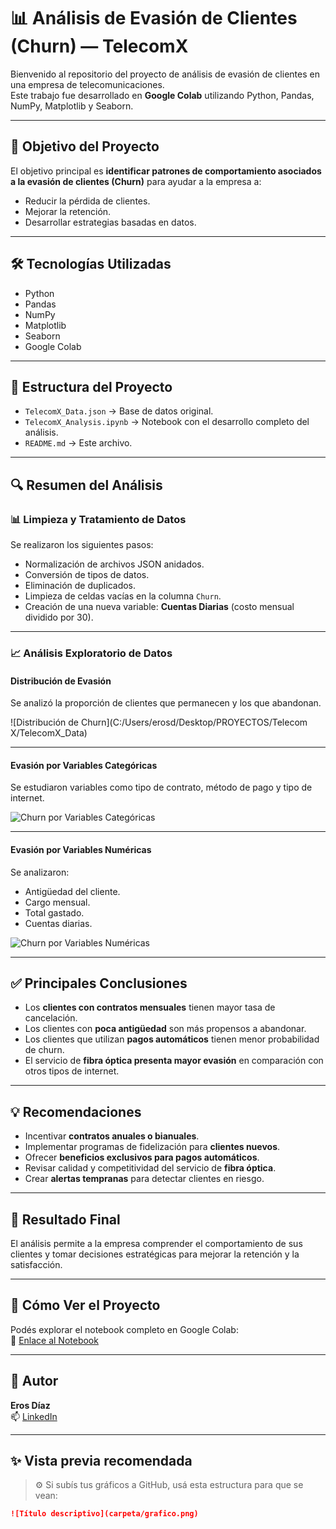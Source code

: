 # 📊 Análisis de Evasión de Clientes (Churn) — TelecomX

Bienvenido al repositorio del proyecto de análisis de evasión de clientes en una empresa de telecomunicaciones.  
Este trabajo fue desarrollado en **Google Colab** utilizando Python, Pandas, NumPy, Matplotlib y Seaborn.

---

## 📌 Objetivo del Proyecto
El objetivo principal es **identificar patrones de comportamiento asociados a la evasión de clientes (Churn)** para ayudar a la empresa a:
- Reducir la pérdida de clientes.
- Mejorar la retención.
- Desarrollar estrategias basadas en datos.

---

## 🛠️ Tecnologías Utilizadas
- Python
- Pandas
- NumPy
- Matplotlib
- Seaborn
- Google Colab

---

## 📂 Estructura del Proyecto
- `TelecomX_Data.json` → Base de datos original.
- `TelecomX_Analysis.ipynb` → Notebook con el desarrollo completo del análisis.
- `README.md` → Este archivo.

---

## 🔍 Resumen del Análisis

### 📊 Limpieza y Tratamiento de Datos
Se realizaron los siguientes pasos:
- Normalización de archivos JSON anidados.
- Conversión de tipos de datos.
- Eliminación de duplicados.
- Limpieza de celdas vacías en la columna `Churn`.
- Creación de una nueva variable: **Cuentas Diarias** (costo mensual dividido por 30).

---

### 📈 Análisis Exploratorio de Datos

#### Distribución de Evasión
Se analizó la proporción de clientes que permanecen y los que abandonan.

![Distribución de Churn](C:/Users/erosd/Desktop/PROYECTOS/Telecom X/TelecomX_Data)

---

#### Evasión por Variables Categóricas
Se estudiaron variables como tipo de contrato, método de pago y tipo de internet.

![Churn por Variables Categóricas](ruta/a/tu/grafico_categoricas.png)

---

#### Evasión por Variables Numéricas
Se analizaron:
- Antigüedad del cliente.
- Cargo mensual.
- Total gastado.
- Cuentas diarias.

![Churn por Variables Numéricas](ruta/a/tu/grafico_numericas.png)

---

## ✅ Principales Conclusiones
- Los **clientes con contratos mensuales** tienen mayor tasa de cancelación.
- Los clientes con **poca antigüedad** son más propensos a abandonar.
- Los clientes que utilizan **pagos automáticos** tienen menor probabilidad de churn.
- El servicio de **fibra óptica presenta mayor evasión** en comparación con otros tipos de internet.

---

## 💡 Recomendaciones
- Incentivar **contratos anuales o bianuales**.
- Implementar programas de fidelización para **clientes nuevos**.
- Ofrecer **beneficios exclusivos para pagos automáticos**.
- Revisar calidad y competitividad del servicio de **fibra óptica**.
- Crear **alertas tempranas** para detectar clientes en riesgo.

---

## 🚀 Resultado Final
El análisis permite a la empresa comprender el comportamiento de sus clientes y tomar decisiones estratégicas para mejorar la retención y la satisfacción.

---

## 📂 Cómo Ver el Proyecto
Podés explorar el notebook completo en Google Colab:  
🔗 [Enlace al Notebook](link-a-tu-colab)

---

## 🙌 Autor
**Eros Díaz**  
📫 [LinkedIn](https://www.linkedin.com/in/eros-diaz)

---

## ✨ Vista previa recomendada
> ⚙️ Si subís tus gráficos a GitHub, usá esta estructura para que se vean:
```markdown
![Título descriptivo](carpeta/grafico.png)
